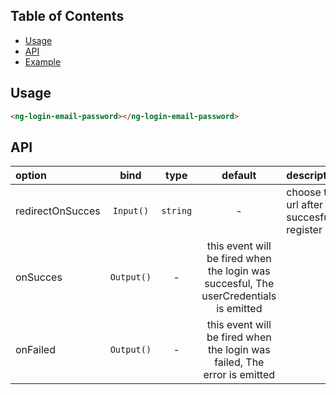 ## Table of Contents
- [Usage](#usage)
- [API](#api)
- [Example](#example)

<a name="usage"/>

## Usage

```html
<ng-login-email-password></ng-login-email-password>
```

<a name="api"/>

## API
| option | bind  |  type  |   default    | description  |
|:---------------------|:------:|:------:|:------------:|:-------------------------------------------------------------------------------------------------|
| redirectOnSucces     | `Input()`  | `string` | - | choose the url after succesful register
| onSucces             | `Output()` | - | this event will be fired when the login was succesful, The userCredentials is emitted
| onFailed             | `Output()` | - | this event will be fired when the login was failed, The error is emitted
